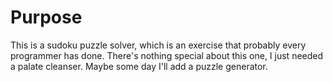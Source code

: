 # Purpose

This is a sudoku puzzle solver, which is an exercise that probably every
programmer has done. There's nothing special about this one, I just needed a
palate cleanser. Maybe some day I'll add a puzzle generator.
